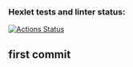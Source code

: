 ### Hexlet tests and linter status:
[![Actions Status](https://github.com/valekgodovan/docker-project-74/actions/workflows/hexlet-check.yml/badge.svg)](https://github.com/valekgodovan/docker-project-74/actions)
## first commit

